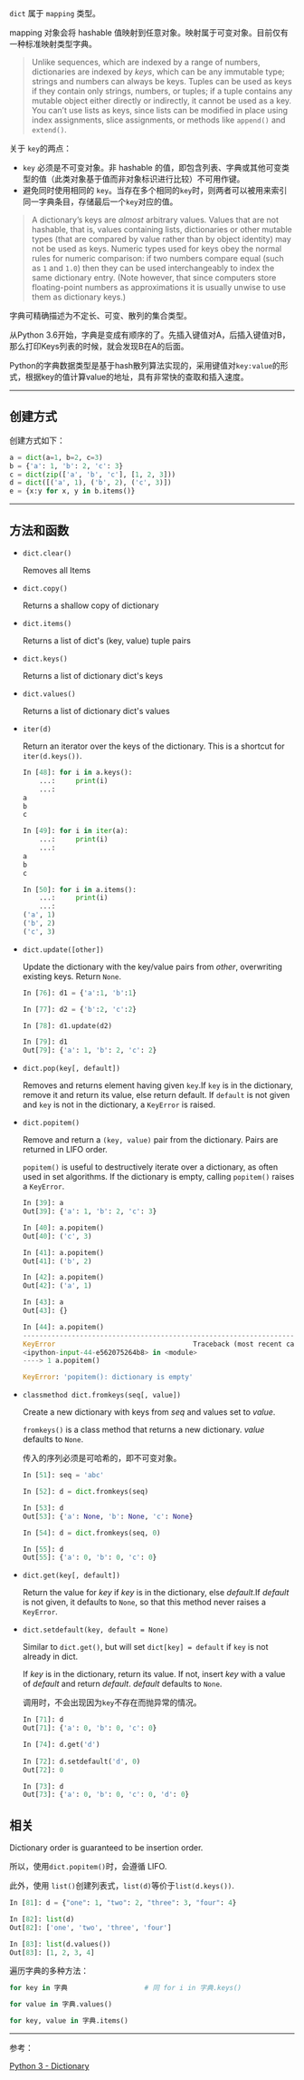 `dict` 属于 `mapping` 类型。

mapping 对象会将 hashable 值映射到任意对象。映射属于可变对象。目前仅有一种标准映射类型字典。

> Unlike sequences, which are indexed by a range of numbers, dictionaries are indexed by *keys*, which can be any immutable type; strings and numbers can always be keys.  Tuples can be used as keys if they contain only strings, numbers, or tuples; if a tuple contains any mutable object either directly or indirectly, it cannot be used as a key. You can’t use lists as keys, since lists can be modified in place using index assignments, slice assignments, or methods like `append()` and `extend()`.

关于 `key`的两点：

* `key` 必须是不可变对象。非 hashable 的值，即包含列表、字典或其他可变类型的值（此类对象基于值而非对象标识进行比较）不可用作键。
* 避免同时使用相同的 `key`。当存在多个相同的`key`时，则两者可以被用来索引同一字典条目，存储最后一个`key`对应的值。

> A dictionary’s keys are *almost* arbitrary values.  Values that are not hashable, that is, values containing lists, dictionaries or other mutable types (that are compared by value rather than by object identity) may not be used as keys.  Numeric types used for keys obey the normal rules for numeric comparison: if two numbers compare equal (such as `1` and `1.0`) then they can be used interchangeably to index the same dictionary entry.  (Note however, that since computers store floating-point numbers as approximations it is usually unwise to use them as dictionary keys.)

字典可精确描述为不定长、可变、散列的集合类型。

从Python 3.6开始，字典是变成有顺序的了。先插入键值对A，后插入键值对B，那么打印Keys列表的时候，就会发现B在A的后面。

Python的字典数据类型是基于hash散列算法实现的，采用键值对`key:value`的形式，根据key的值计算value的地址，具有非常快的查取和插入速度。

***

## 创建方式

创建方式如下：

```python
a = dict(a=1, b=2, c=3)
b = {'a': 1, 'b': 2, 'c': 3}
c = dict(zip(['a', 'b', 'c'], [1, 2, 3]))
d = dict([('a', 1), ('b', 2), ('c', 3)])
e = {x:y for x, y in b.items()}
```

***

##  方法和函数

* `dict.clear()`

  Removes all Items

* `dict.copy()`

  Returns a shallow copy of dictionary

* `dict.items()`

  Returns a list of dict's (key, value) tuple pairs

* `dict.keys()`

  Returns a list of dictionary dict's keys

* `dict.values()`

  Returns a list of dictionary dict's values

* `iter(d)`

   Return an iterator over the keys of the dictionary.  This is a shortcut for `iter(d.keys())`.

   ```python
   In [48]: for i in a.keys():
       ...:     print(i)
       ...:
   a
   b
   c
   
   In [49]: for i in iter(a):
       ...:     print(i)
       ...:
   a
   b
   c
   
   In [50]: for i in a.items():
       ...:     print(i)
       ...:
   ('a', 1)
   ('b', 2)
   ('c', 3)
   ```

* `dict.update([other])`

  Update the dictionary with the key/value pairs from *other*, overwriting existing keys.  Return `None`.

  ```python
  In [76]: d1 = {'a':1, 'b':1}
  
  In [77]: d2 = {'b':2, 'c':2}
  
  In [78]: d1.update(d2)
  
  In [79]: d1
  Out[79]: {'a': 1, 'b': 2, 'c': 2}
  ```

* `dict.pop(key[, default])`

  Removes and returns element having given `key`.If `key` is in the dictionary, remove it and return its value, else return default.  If `default` is not given and `key` is not in the dictionary,
  a `KeyError` is raised.

* `dict.popitem()`

  Remove and return a `(key, value)` pair from the dictionary. Pairs are returned in LIFO order.

  `popitem()` is useful to destructively iterate over a dictionary, as often used in set algorithms.  If the dictionary is empty, calling `popitem()` raises a `KeyError`.

  ```python
  In [39]: a
  Out[39]: {'a': 1, 'b': 2, 'c': 3}
  
  In [40]: a.popitem()
  Out[40]: ('c', 3)
  
  In [41]: a.popitem()
  Out[41]: ('b', 2)
  
  In [42]: a.popitem()
  Out[42]: ('a', 1)
  
  In [43]: a
  Out[43]: {}
  
  In [44]: a.popitem()
  ---------------------------------------------------------------------------
  KeyError                                  Traceback (most recent call last)
  <ipython-input-44-e562075264b8> in <module>
  ----> 1 a.popitem()
  
  KeyError: 'popitem(): dictionary is empty'
  ```

* `classmethod dict.fromkeys(seq[, value])`

   Create a new dictionary with keys from *seq* and values set to *value*.

   `fromkeys()` is a class method that returns a new dictionary. *value* defaults to `None`.

   传入的序列必须是可哈希的，即不可变对象。

   ```python
   In [51]: seq = 'abc'
   
   In [52]: d = dict.fromkeys(seq)
   
   In [53]: d
   Out[53]: {'a': None, 'b': None, 'c': None}
   
   In [54]: d = dict.fromkeys(seq, 0)
   
   In [55]: d
   Out[55]: {'a': 0, 'b': 0, 'c': 0}
   ```

* `dict.get(key[, default])`

   Return the value for *key* if *key* is in the dictionary, else *default*.If *default* is not given, it defaults to `None`, so that this method never raises a `KeyError`.

* `dict.setdefault(key, default = None)`

   Similar to `dict.get()`, but will set `dict[key] = default` if `key` is not already in dict.

   If *key* is in the dictionary, return its value.  If not, insert *key* with a value of *default* and return *default*.  *default* defaults to `None`.

   调用时，不会出现因为`key`不存在而抛异常的情况。

   ```python
   In [71]: d
   Out[71]: {'a': 0, 'b': 0, 'c': 0}
   
   In [74]: d.get('d')
       
   In [72]: d.setdefault('d', 0)
   Out[72]: 0
   
   In [73]: d
   Out[73]: {'a': 0, 'b': 0, 'c': 0, 'd': 0}
   ```

## 相关

Dictionary order is guaranteed to be insertion order.

所以，使用`dict.popitem()`时，会遵循 LIFO.

此外，使用 `list()`创建列表式，`list(d)`等价于`list(d.keys())`.

```python
In [81]: d = {"one": 1, "two": 2, "three": 3, "four": 4}

In [82]: list(d)
Out[82]: ['one', 'two', 'three', 'four']

In [83]: list(d.values())
Out[83]: [1, 2, 3, 4]
```

遍历字典的多种方法：

```python
for key in 字典					# 同 for i in 字典.keys()

for value in 字典.values()

for key, value in 字典.items()
```

***

参考：

[Python 3 - Dictionary](https://www.tutorialspoint.com/python3/python_dictionary.htm)